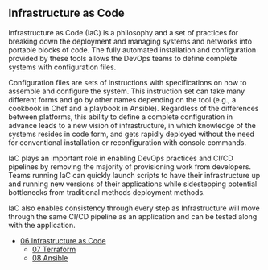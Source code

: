 ## Infrastructure as Code
Infrastructure as Code (IaC) is a philosophy and a set of practices for breaking down the deployment and managing systems and networks into portable blocks of code. The fully automated installation and configuration provided by these tools allows the DevOps teams to define complete systems with configuration files.

Configuration files are sets of instructions with specifications on how to assemble and configure the system. This instruction set can take many different forms and go by other names depending on the tool (e.g., a cookbook in Chef and a playbook in Ansible). Regardless of the differences between platforms, this ability to define a complete configuration in advance leads to a new vision of infrastructure, in which knowledge of the systems resides in code form, and gets rapidly deployed without the need for conventional installation or reconfiguration with console commands.

IaC plays an important role in enabling DevOps practices and CI/CD pipelines by removing the majority of provisioning work from developers. Teams running IaC can quickly launch scripts to have their infrastructure up and running new versions of their applications while sidestepping potential bottlenecks from traditional methods deployment methods.

IaC also enables consistency through every step as Infrastructure will move through the same CI/CD pipeline as an application and can be tested along with the application.

* [06 Infrastructure as Code](./06-infrastructure-as-code.md)
  - [07 Terraform](07-terraform.md)
  - [08 Ansible](08-ansible.md)
